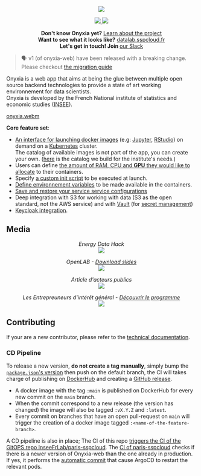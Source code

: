 <p align="center">
    <img src="https://user-images.githubusercontent.com/6702424/139264787-37efc793-1d55-4fa4-a4a9-782af8357cff.png">
</p>
<p align="center">
    <a href="https://github.com/InseeFrLab/onyxia-web/actions">
      <img src="https://github.com/InseeFrLab/onyxia-web/workflows/ci/badge.svg?branch=main">
    </a>
    <a href="https://join.slack.com/t/3innovation/shared_invite/zt-1hnzukjcn-6biCSmVy4qvyDGwbNI~sWg">
      <img src="https://camo.githubusercontent.com/552ad37eb845d5e54e1bef55f3ea7adb185f36c845a6b676eec85e97122b2fcd/68747470733a2f2f696d672e736869656c64732e696f2f62616467652f736c61636b2d6a6f696e2d6f72616e67652e737667">
    </a>
</p>

<p align="center">
    <b>Don't know Onyxia yet?</b> <a href="https://www.onyxia.sh">Learn about the project</a>
    <br>
    <b>Want to see what it looks like?</b> <a href="https://datalab.sspcloud.fr/catalog/inseefrlab-helm-charts-datascience">datalab.sspcloud.fr</a>
    <br>
    <b>Let's get in touch! Join </b> <a href="https://join.slack.com/t/3innovation/shared_invite/zt-1hnzukjcn-6biCSmVy4qvyDGwbNI~sWg">our Slack</a>
</p>

> 🗣 v1 (of onyxia-web) have been released with a breaking change. Please checkout [the migration guide](https://docs.onyxia.sh/update-to-v1)

Onyxia is a web app that aims at being the glue between multiple open source backend technologies to
provide a state of art working environnement for data scientists.  
Onyxia is developed by the French National institute of statistics and economic studies ([INSEE](https://insee.fr)).

[onyxia.webm](https://user-images.githubusercontent.com/6702424/201488175-27402595-2917-4143-ad0c-dfdd59f9678e.webm)

**Core feature set**:

-   [An interface for launching docker images](https://datalab.sspcloud.fr/catalog/inseefrlab-helm-charts-datascience)
    (e.g: [Jupyter](https://jupyter.org), [RStudio](https://www.rstudio.com)) on demand on a [Kubernetes](https://kubernetes.io) cluster.  
    The catalog of available images is not part of the app, you can create your own.
    ([here](https://github.com/inseefrlab/helm-charts-datascience) is the catalog we build for the institute's needs.)
-   Users can define [the amount of RAM, CPU and **GPU** they would like to allocate](https://user-images.githubusercontent.com/6702424/137818454-3fdb3efb-1fbd-4e4d-85b1-64b00d8af03e.png)
    to their containers.
-   Specify [a custom init script](https://user-images.githubusercontent.com/6702424/137819445-a9dfd053-a5f1-48da-a294-f20717512ef5.png) to be executed at launch.
-   [Define environnement variables](https://user-images.githubusercontent.com/6702424/137819689-71e59823-a553-4c3c-8558-2576316e4709.png) to be made available in the containers.
-   [Save and restore your service service configurations](https://user-images.githubusercontent.com/6702424/137819972-b9974760-4647-43ff-b985-f3facfce99de.png)
-   Deep integration with S3 for working with data (S3 as the open standard, not the AWS service) and with [Vault](https://www.vaultproject.io)
    (for [secret management](https://user-images.githubusercontent.com/6702424/137820741-bed9ee77-124a-46f6-b686-8b8dff1615bd.png))
-   [Keycloak integration](https://user-images.githubusercontent.com/6702424/137821446-ed908862-69e3-464c-b347-bd8776a425cc.png).

## Media

<p align="center">
    <i>Energy Data Hack</i><br>
    <a href="https://www.youtube.com/watch?v=1G0J950sWso">
        <img src="https://user-images.githubusercontent.com/6702424/170261575-e5c2345e-4de2-4878-ac06-f362b7affd2a.png">
    </a>
</p>

<p align="center">
    <i>OpenLAB - <a href="https://speakerdeck.com/etalabia/openlab-onyxia-06122021?slide=6">Download slides</a></i><br>
    <a href="https://bbb-dinum-scalelite.visio.education.fr/playback/presentation/2.3/9be5b08deee82b1ba557f360214500580cfbda51-1638792324069">
        <img src="https://user-images.githubusercontent.com/6702424/147028499-cab9868d-1cee-439d-a777-59f5c2169b3a.png">
    </a>
</p>

<p align="center">
    <i>Article d'acteurs publics</i><br>
    <a href="https://www.acteurspublics.fr/articles/une-boite-a-outils-en-ligne-pour-booster-lexploitation-des-donnees-dans-ladministration">
        <img src="https://user-images.githubusercontent.com/6702424/147030430-afec9c32-372d-4118-85ee-4c773f16d12c.png">
    </a>
</p>

<p align="center">
    <i>Les Entrepreuneurs d'intérêt général - <a href="https://eig.etalab.gouv.fr">Découvrir le programme</a> </i><br>
    <a href="https://youtu.be/ukMHBAXwzRg">
        <img src="https://user-images.githubusercontent.com/6702424/137893928-e341f3fe-13cf-44e6-9332-7ade8653c7f8.png">
    </a>
</p>

## Contributing

If your are a new contributor, please refer to the [technical documentation](https://docs.onyxia.sh/contributing).

### CD Pipeline

To release a new version, **do not create a tag manually**, simply bump the [`package.json`'s version](https://github.com/InseeFrLab/onyxia-web/blob/4842ba8fd3c2ae9c03c52b7467d3c77f6e29e9d9/package.json#L4) then push on the default branch,
the CI will takes charge of publishing on [DockerHub](https://hub.docker.com/r/inseefrlab/onyxia-web)
and creating a [GitHub release](https://github.com/InseeFrLab/onyxia-web/releases).

-   A docker image with the tag `:main` is published on DockerHub for every new commit on the `main` branch.
-   When the commit correspond to a new release (the version has changed) the image will also be tagged `:vX.Y.Z`
    and `:latest`.
-   Every commit on branches that have an open pull-request on `main` will trigger the creation of a docker image
    tagged `:<name-of-the-feature-branch>`.

A CD pipeline is also in place; The CI of this repo [triggers the CI of the GitOPS repo InseeFrLab/paris-sspcloud](https://github.com/InseeFrLab/onyxia-web/blob/ffe0ec4bc027f0993a5af6039a9f83bbe4384b39/.github/workflows/ci.yml#L169-L177). The [CI of paris-sspcloud](https://github.com/InseeFrLab/paris-sspcloud/blob/master/.github/workflows/update.yaml) checks if there is a newer version of Onyxia-web than the one already
in production. If yes, it performs the [automatic commit](https://github.com/InseeFrLab/paris-sspcloud/commit/9b21fa792a113ea16a117cdf74c7c816d36bf84e)
that cause ArgoCD to restart the relevant pods.
